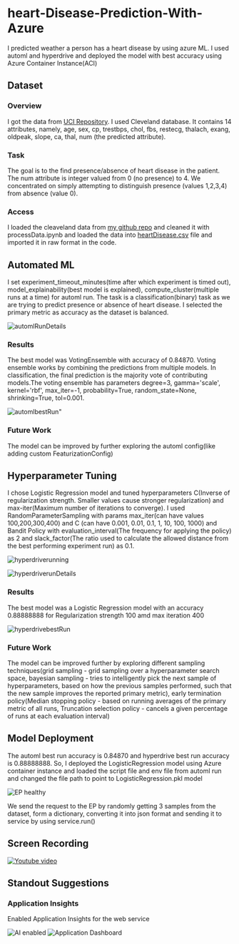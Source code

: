 # heart-Disease-Prediction-With-Azure

I predicted weather a person has a heart disease by using azure ML. I used automl and hyperdrive and deployed the model with best accuracy using Azure Container Instance(ACI)

## Dataset

### Overview
I got the data from <a href="https://archive.ics.uci.edu/ml/datasets/Heart+Disease">UCI Repository</a>. I used Cleveland database. It contains 14 attributes, namely, age, sex, cp, trestbps, chol, fbs, restecg, thalach, exang, oldpeak, slope, ca, thal, num (the predicted attribute). 

### Task
The goal is to the find presence/absence of heart disease in the patient. The num attribute is integer valued from 0 (no presence) to 4. We concentrated on simply attempting to distinguish presence (values 1,2,3,4) from absence (value 0).

### Access
I loaded the cleaveland data from <a href="https://github.com/GowthamiWudaru/heart-Disease-Prediction-With-Azure/blob/main/processed.cleveland.data"> my github repo</a> and cleaned it with processData.ipynb and loaded the data into <a href="https://github.com/GowthamiWudaru/heart-Disease-Prediction-With-Azure/blob/main/heartDisease.csv">heartDisease.csv</a> file and imported it in raw format in the code.

## Automated ML

I set experiment_timeout_minutes(time after which experiment is timed out), model_explainability(best model is explained), compute_cluster(multiple runs at a time) for automl run. The task is a classification(binary) task as we are trying to predict presence or absence of heart disease. I selected the primary metric as accuracy as the dataset is balanced.

![automlRunDetails](https://github.com/GowthamiWudaru/heart-Disease-Prediction-With-Azure/blob/main/images_for_readme/automlrunDetails.png)

### Results

The best model was VotingEnsemble with accuracy of 0.84870. Voting ensemble works by combining the predictions from multiple models. In classification, the final prediction is the majority vote of contributing models.The voting ensemble has parameters degree=3, gamma='scale', kernel='rbf', max_iter=-1, probability=True, random_state=None, shrinking=True, tol=0.001.

![automlbestRun"](https://github.com/GowthamiWudaru/heart-Disease-Prediction-With-Azure/blob/main/images_for_readme/automlbestrun.png)

### Future Work

The model can be improved by further exploring the automl config(like adding custom FeaturizationConfig)

## Hyperparameter Tuning

I chose Logistic Regression model and tuned hyperparameters C(Inverse of regularization strength. Smaller values cause stronger regularization) and max-iter(Maximum number of iterations to converge). I used RandomParameterSampling with params max_iter(can have values 100,200,300,400) and C (can have 0.001, 0.01, 0.1, 1, 10, 100, 1000) and Bandit Policy with evaluation_interval(The frequency for applying the policy) as 2 and slack_factor(The ratio used to calculate the allowed distance from the best performing experiment run) as 0.1.

![hyperdriverunning](https://github.com/GowthamiWudaru/heart-Disease-Prediction-With-Azure/blob/main/images_for_readme/hyperdriverunning.png)

![hyperdriverunDetails](https://github.com/GowthamiWudaru/heart-Disease-Prediction-With-Azure/blob/main/images_for_readme/hyperDriveRunDetails.png)

### Results

The best model was a Logistic Regression model with an accuracy 0.88888888 for Regularization strength 100 amd max iteration 400

![hyperdrivebestRun](https://github.com/GowthamiWudaru/heart-Disease-Prediction-With-Azure/blob/main/images_for_readme/hyperdrivebestrun.png)

### Future Work

The model can be improved further by exploring different sampling techniques(grid sampling - grid sampling over a hyperparameter search space, bayesian sampling - tries to intelligently pick the next sample of hyperparameters, based on how the previous samples performed, such that the new sample improves the reported primary metric), early termination policy(Median stopping policy - based on running averages of the primary metric of all runs, Truncation selection policy - cancels a given percentage of runs at each evaluation interval)

## Model Deployment

The automl best run accuracy is 0.84870 and hyperdrive best run accuracy is 0.88888888. So, I deployed the LogisticRegression model using Azure container instance and loaded the script file and env file from automl run and changed the file path to point to LogisticRegression.pkl model

![EP healthy](https://github.com/GowthamiWudaru/heart-Disease-Prediction-With-Azure/blob/main/images_for_readme/EPhealthy.png)

We send the request to the EP by randomly getting 3 samples from the dataset, form a dictionary, converting it into json format and sending it to service by using service.run()

## Screen Recording

[![Youtube video](https://img.youtube.com/vi/t3fX9SNkZIo/0.jpg)](https://www.youtube.com/watch?v=t3fX9SNkZIo)

## Standout Suggestions

### Application Insights

Enabled Application Insights for the web service

![AI enabled](https://github.com/GowthamiWudaru/heart-Disease-Prediction-With-Azure/blob/main/images_for_readme/AIenabled.png)
![Application Dashboard](https://github.com/GowthamiWudaru/heart-Disease-Prediction-With-Azure/blob/main/images_for_readme/ApplicationInsights.png)
